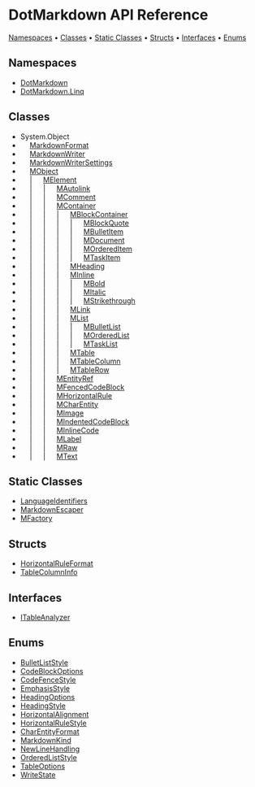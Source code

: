 # DotMarkdown API Reference

[Namespaces](#namespaces) &#x2022; [Classes](#classes) &#x2022; [Static Classes](#static-classes) &#x2022; [Structs](#structs) &#x2022; [Interfaces](#interfaces) &#x2022; [Enums](#enums)

## Namespaces

* [DotMarkdown](DotMarkdown/README.md)
* [DotMarkdown.Linq](DotMarkdown/Linq/README.md)

## Classes

* System\.Object
* &emsp; [MarkdownFormat](DotMarkdown/MarkdownFormat/README.md)
* &emsp; [MarkdownWriter](DotMarkdown/MarkdownWriter/README.md)
* &emsp; [MarkdownWriterSettings](DotMarkdown/MarkdownWriterSettings/README.md)
* &emsp; [MObject](DotMarkdown/Linq/MObject/README.md)
* &emsp; \| &emsp; [MElement](DotMarkdown/Linq/MElement/README.md)
* &emsp; \| &emsp; \| &emsp; [MAutolink](DotMarkdown/Linq/MAutolink/README.md)
* &emsp; \| &emsp; \| &emsp; [MComment](DotMarkdown/Linq/MComment/README.md)
* &emsp; \| &emsp; \| &emsp; [MContainer](DotMarkdown/Linq/MContainer/README.md)
* &emsp; \| &emsp; \| &emsp; \| &emsp; [MBlockContainer](DotMarkdown/Linq/MBlockContainer/README.md)
* &emsp; \| &emsp; \| &emsp; \| &emsp; \| &emsp; [MBlockQuote](DotMarkdown/Linq/MBlockQuote/README.md)
* &emsp; \| &emsp; \| &emsp; \| &emsp; \| &emsp; [MBulletItem](DotMarkdown/Linq/MBulletItem/README.md)
* &emsp; \| &emsp; \| &emsp; \| &emsp; \| &emsp; [MDocument](DotMarkdown/Linq/MDocument/README.md)
* &emsp; \| &emsp; \| &emsp; \| &emsp; \| &emsp; [MOrderedItem](DotMarkdown/Linq/MOrderedItem/README.md)
* &emsp; \| &emsp; \| &emsp; \| &emsp; \| &emsp; [MTaskItem](DotMarkdown/Linq/MTaskItem/README.md)
* &emsp; \| &emsp; \| &emsp; \| &emsp; [MHeading](DotMarkdown/Linq/MHeading/README.md)
* &emsp; \| &emsp; \| &emsp; \| &emsp; [MInline](DotMarkdown/Linq/MInline/README.md)
* &emsp; \| &emsp; \| &emsp; \| &emsp; \| &emsp; [MBold](DotMarkdown/Linq/MBold/README.md)
* &emsp; \| &emsp; \| &emsp; \| &emsp; \| &emsp; [MItalic](DotMarkdown/Linq/MItalic/README.md)
* &emsp; \| &emsp; \| &emsp; \| &emsp; \| &emsp; [MStrikethrough](DotMarkdown/Linq/MStrikethrough/README.md)
* &emsp; \| &emsp; \| &emsp; \| &emsp; [MLink](DotMarkdown/Linq/MLink/README.md)
* &emsp; \| &emsp; \| &emsp; \| &emsp; [MList](DotMarkdown/Linq/MList/README.md)
* &emsp; \| &emsp; \| &emsp; \| &emsp; \| &emsp; [MBulletList](DotMarkdown/Linq/MBulletList/README.md)
* &emsp; \| &emsp; \| &emsp; \| &emsp; \| &emsp; [MOrderedList](DotMarkdown/Linq/MOrderedList/README.md)
* &emsp; \| &emsp; \| &emsp; \| &emsp; \| &emsp; [MTaskList](DotMarkdown/Linq/MTaskList/README.md)
* &emsp; \| &emsp; \| &emsp; \| &emsp; [MTable](DotMarkdown/Linq/MTable/README.md)
* &emsp; \| &emsp; \| &emsp; \| &emsp; [MTableColumn](DotMarkdown/Linq/MTableColumn/README.md)
* &emsp; \| &emsp; \| &emsp; \| &emsp; [MTableRow](DotMarkdown/Linq/MTableRow/README.md)
* &emsp; \| &emsp; \| &emsp; [MEntityRef](DotMarkdown/Linq/MEntityRef/README.md)
* &emsp; \| &emsp; \| &emsp; [MFencedCodeBlock](DotMarkdown/Linq/MFencedCodeBlock/README.md)
* &emsp; \| &emsp; \| &emsp; [MHorizontalRule](DotMarkdown/Linq/MHorizontalRule/README.md)
* &emsp; \| &emsp; \| &emsp; [MCharEntity](DotMarkdown/Linq/MCharEntity/README.md)
* &emsp; \| &emsp; \| &emsp; [MImage](DotMarkdown/Linq/MImage/README.md)
* &emsp; \| &emsp; \| &emsp; [MIndentedCodeBlock](DotMarkdown/Linq/MIndentedCodeBlock/README.md)
* &emsp; \| &emsp; \| &emsp; [MInlineCode](DotMarkdown/Linq/MInlineCode/README.md)
* &emsp; \| &emsp; \| &emsp; [MLabel](DotMarkdown/Linq/MLabel/README.md)
* &emsp; \| &emsp; \| &emsp; [MRaw](DotMarkdown/Linq/MRaw/README.md)
* &emsp; \| &emsp; \| &emsp; [MText](DotMarkdown/Linq/MText/README.md)

## Static Classes

* [LanguageIdentifiers](DotMarkdown/LanguageIdentifiers/README.md)
* [MarkdownEscaper](DotMarkdown/MarkdownEscaper/README.md)
* [MFactory](DotMarkdown/Linq/MFactory/README.md)

## Structs

* [HorizontalRuleFormat](DotMarkdown/HorizontalRuleFormat/README.md)
* [TableColumnInfo](DotMarkdown/TableColumnInfo/README.md)

## Interfaces

* [ITableAnalyzer](DotMarkdown/Linq/ITableAnalyzer/README.md)

## Enums

* [BulletListStyle](DotMarkdown/BulletListStyle/README.md)
* [CodeBlockOptions](DotMarkdown/CodeBlockOptions/README.md)
* [CodeFenceStyle](DotMarkdown/CodeFenceStyle/README.md)
* [EmphasisStyle](DotMarkdown/EmphasisStyle/README.md)
* [HeadingOptions](DotMarkdown/HeadingOptions/README.md)
* [HeadingStyle](DotMarkdown/HeadingStyle/README.md)
* [HorizontalAlignment](DotMarkdown/HorizontalAlignment/README.md)
* [HorizontalRuleStyle](DotMarkdown/HorizontalRuleStyle/README.md)
* [CharEntityFormat](DotMarkdown/CharEntityFormat/README.md)
* [MarkdownKind](DotMarkdown/MarkdownKind/README.md)
* [NewLineHandling](DotMarkdown/NewLineHandling/README.md)
* [OrderedListStyle](DotMarkdown/OrderedListStyle/README.md)
* [TableOptions](DotMarkdown/TableOptions/README.md)
* [WriteState](DotMarkdown/WriteState/README.md)
